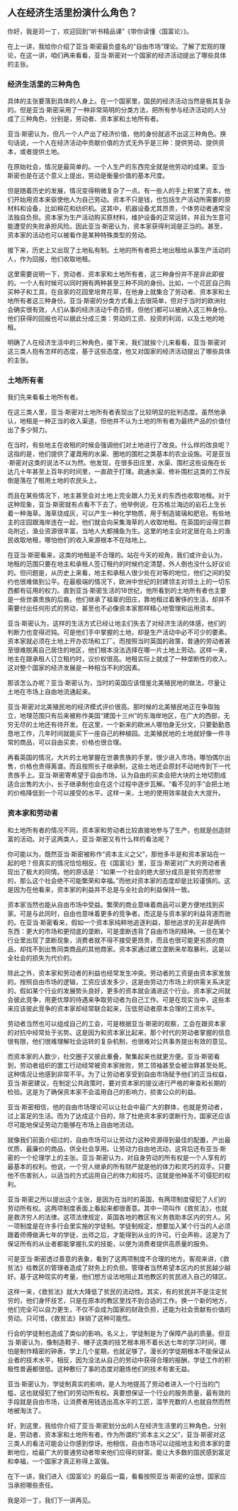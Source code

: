## 人在经济生活里扮演什么角色？



你好，我是邓一丁，欢迎回到“听书精品课”《带你读懂〈国富论〉》。

在上一讲，我给你介绍了亚当·斯密最负盛名的“自由市场”理论。了解了宏观的理论，在这一讲，咱们再来看看，亚当·斯密对一个国家的经济活动提出了哪些具体的主张。

### 经济生活里的三种角色

具体的主张要落到具体的人身上。在一个国家里，国民的经济活动当然是极其复杂的。但是亚当·斯密采用了一种非常简明的分类方法，把所有参与经济活动的人分成了三种角色，分别是，劳动者、资本家和土地所有者。

亚当·斯密认为，但凡一个人产出了经济价值，他的身份就逃不出这三种角色。换句话说，一个人在经济活动中贡献价值的方式无外乎是三种：提供劳动、提供资本，或者提供土地。

在原始社会，情况是最简单的。一个人生产的东西完全就是他劳动的成果。亚当·斯密也是在这个意义上提出，劳动是衡量价值的基本尺度。

但是随着历史的发展，情况变得稍微复杂了一点。有一些人的手上积累了资本，他们开始用资本来驱使他人为自己劳动。资本不只是钱，也包括生产活动所需要的原材料和设备，比如棉花和纺织机。这其中，机器设备尤其昂贵，个体劳动者通常没法独自负担。资本家为生产活动购买原材料，维护设备的正常运转，并且为生意可能遭受的失败承担风险。因此亚当·斯密认为，资本家获得利润是正当的。甚至，资本家的活动也可以被看作是某种特殊类型的劳动。

接下来，历史上又出现了土地私有制。土地的所有者把土地出租给从事生产活动的人，作为回报，他们收取地租。

这里需要说明一下，劳动者、资本家和土地所有者，这三种身份并不是非此即彼的。一个人有时候可以同时拥有两种甚至三种不同的身份。比如，一个花匠自己购买种子和工具，在自家的花园里培育花草，在他身上就集合了劳动者、资本家和土地所有者这三种身份。亚当·斯密的分类方式看上去很简单，但对于当时的欧洲社会确实很有效，人们从事的经济活动千奇百怪，但他们都可以被纳入这三种身份。他们获得的回报也可以据此分成三类：劳动的工资、投资的利润，以及土地的地租。

明确了人在经济生活中的三种角色，接下来，我们就挨个儿来看看，亚当·斯密对这三类人抱有怎样的态度，基于这些态度，他又对国家的经济活动提出了哪些具体的主张。

### 土地所有者

我们先来看看土地所有者。

在这三类人里，亚当·斯密对土地所有者表现出了比较明显的批判态度。虽然他承认，地租是一种正当的收入渠道，但他并不认为土地的所有者为最终产品的价值付出了多少努力。

在当时，有些地主在收租的时候会强调他们对土地进行了改良。什么样的改良呢？这指的是，他们提供了灌溉用的水渠、圈地的围栏之类基本的农业设施。可是亚当·斯密对这类的说法不以为然。他发现，在很多田庄里，水渠、围栏这些设施在长达几十年甚至上百年的时间里，一直疏于打理。疏通水渠、修补围栏这类的工作反倒是落在了租用土地的农民头上。

而且在某些情况下，地主甚至会对土地上完全跟人力无关的东西也收取地租。对于这种现象，亚当·斯密就有点看不下去了。他举例说，在苏格兰海边的岩石上生长着一种海草。海草烧成灰，可以产生一种化学物质，用于制造玻璃和肥皂。有些地主的庄园跟海岸连在一起，他们就会向采集海草的人收取地租。在英国的设得兰群岛附近，渔业资源很丰富，当地人大都捕鱼为生。这里的地主会对定居在岛上的渔民收取地租，哪怕他们的收入来源根本不在陆地上。

在亚当·斯密看来，这类的地租是不合理的。站在今天的视角，我们或许会认为，地租的范围只要在地主和承租人签订租约的时候约定清楚，外人倒也没什么好议论的。但问题是，从历史上来看，地主和承租人很少处在对等的地位，他们之间的契约也很难做到公平。在最极端的情况下，欧洲中世纪的封建领主对领土上的一切东西都有征用的权力。直到亚当·斯密生活的18世纪，他所看到的土地所有者也主要是一些世袭贵族的后裔。他们继承了祖辈的田庄，靠地租过着奢侈的生活，却并不需要付出任何形式的劳动，甚至也不必像资本家那样精心地管理和运用资本。

亚当·斯密认为，这样的生活方式已经让地主们失去了对经济生活的体感，他们的判断力也变得迟钝。可是他们手中掌握的土地，却是生产活动中必不可少的要素。资本家就必须在土地上开办农场和工厂。而按照当时英国的政策，普通的劳动者甚至很难脱离自己居住的地区，他们根本没法选择在哪一片土地上劳动。这样一来，地主在跟承租人订立租约时，议价权很高。地租实际上就成了一种垄断性的收入。这对整个国家的经济发展是一种相当不利的因素。

那该怎么办呢？亚当·斯密认为，当时的英国应该借鉴北美殖民地的做法，尽量让土地在市场上自由地流通起来。

亚当·斯密对北美殖民地的经济模式评价很高。那时候的北美殖民地正在争取独立，地理范围只有后来被称作美国“建国十三州”的东海岸地区，在广大的西部，无穷无尽的土地还有待开发。在这里，一个新来的欧洲人哪怕身无分文，只要勤勤恳恳地工作，几年时间就能买下一座自己的种植园。北美殖民地的土地就好像一件寻常的商品，可以自由买卖，价格也很合理。

再看英国的情况，大片的土地掌握在世袭贵族的手里，很少进入市场，哪怕偶尔出售，价格也贵得离谱。而且按照长子继承制，这些土地还会原封不动地传到下一代贵族手上。亚当·斯密寄希望于自由市场，认为自由的买卖会把大块的土地切割成适合出售的大小，长子继承制也会在这个过程中逐步瓦解。“看不见的手”会把土地的价格降低到一个可以接受的水平。这样一来，土地的使用效率就会大大提升。

### 资本家和劳动者

和土地所有者的情况不同，资本家和劳动者比较直接地参与了生产，也就是创造财富的活动。对于这两类人，亚当·斯密又有什么样的看法呢？

你可能以为，既然亚当·斯密被称作“资本主义之父”，那他多半是和资本家站在一起的吧？但真实的情况恰恰相反。在《国富论》里，亚当·斯密对广大的劳动者表现出了极大的同情。他的原话是：“如果一个社会的绝大部分成员是贫穷而悲惨的，那么这个社会绝不可能繁荣和幸福。”而他对资本家的态度却是比较谨慎的。这是因为在他看来，资本家的利益并不总是与全社会的利益保持一致。

资本家当然也能从自由市场中受益。繁荣的商业意味着商品可以更方便地找到买家。可是与此同时，自由也意味着更多的竞争者。而这是与资本家的利益背道而驰的。在亚当·斯密看来，假如一个资本家纯粹地追逐利益，那他追求的无非是两件东西：更大的市场和更彻底的垄断。可是垄断违背了自由市场的精神。一旦在某个行业里出现了垄断现象，消费者就不得不接受更昂贵，而且也很可能更劣质的商品，却找不到出售同类商品的其他商家。资本家通过建立垄断来牟取暴利，这是以全社会的损失为代价的。

除此之外，资本家和劳动者的利益也经常发生冲突。劳动者的工资是由资本家发放的。按照自由市场的逻辑，工资应该发多少，这是由劳动力市场上的供需关系决定的。假如某个行业的发展势头良好，更多的资本就会涌进这个行业。资本家之间就会彼此竞争，用更优厚的待遇来争取劳动者为自己工作。可是在现实当中，这些本来应该彼此竞争的资本家却经常联合起来，压低劳动者原本合理的工资水平。

劳动者当然也可以组成自己的工会，可是根据亚当·斯密的观察，工会在跟资本家的对抗中经常处于劣势。这是因为和资本家比起来，那个时代的劳动者掌握的信息很有限，他们很难理解社会运转的复杂机制，也很难对公共事务提出有效的意见。

而资本家的人数少，社交圈子又彼此重叠，聚集起来也就更方便。亚当·斯密看到，劳动者组织的罢工行动经常被资本家挫败，劳工领袖甚至会被治罪甚至处死。这种情况让他感到非常不平。为了让劳动者享受到自由市场赋予他们的正当权益，亚当·斯密建议，在制定公共政策时，要对资本家的提议进行严格的审查和长期的检验。这是为了确保资本家不会滥用自己的影响力，损害公众的利益。

亚当·斯密相信，他的自由市场理论可以让社会中最广大的群体，也就是劳动者，过上富足的生活。而为了达成这个目的，除了杜绝资本家的垄断行为，国家还应该尽可能地保证劳动力能够在市场上自由地流动。

就像我们前面介绍过的，自由市场可以让劳动力这种资源得到最佳的配置，产出最优质、最廉价的商品，供全社会享用。让劳动力自由地流动，这背后还有亚当·斯密的一个伦理学上的主张。亚当·斯密认为，对自身劳动的所有权是一个人享有的最基本的权利。他说，一个穷人继承的所有财产就是他的体力和灵巧的双手。只要他不伤害别人，以适当的方式运用自己的体力和技巧，这就是他神圣不可侵犯的权利。

亚当·斯密之所以提出这个主张，是因为在当时的英国，有两项制度侵犯了人们的劳动所有权。这两项制度表面上看起来都很善意。其中一项叫作《救贫法》，也就是救济穷人的法律。这项法律规定，英国各地的教区有义务救助本区内的穷人。另一项制度是在许多行会里实施的学徒制。学徒制规定，想要加入某个行当的人必须跟着师傅做满七年的学徒，出师之后，才能得到从业的许可。行会声称，这是为了保证所有的从业者都能掌握扎实的技能，以便为消费者提供高质量的服务。

可是亚当·斯密透过善意的表象，看到了这两项制度不合理的地方。客观来讲，《救贫法》给教区的管理者造成了财务上的负担。管理者当然希望本区内的贫民越少越好。基于这种现实的考量，他们想方设法地阻止其他教区的贫民进入自己的辖区。

这样一来，《救贫法》就大大降低了贫民的流动性。其实，有的贫民并不是注定贫穷的，他们身怀技艺，只是在原本的教区里找不到合适的工作。换一个新的地方，他们完全可以自力更生，不仅不会成为国家的财政负担，还能为社会贡献有价值的劳动。只可惜，《救贫法》抹销了这种可能性。

行会的学徒制也造成了类似的影响。名义上，学徒制是为了保障产品的质量。但亚当·斯密认为，像制造鞋子、帽子这类的技艺根本用不着长达七年的学习时间，哪怕是制作精密的钟表，学上几个星期，也就足够了。漫长的学徒期根本不能保证从业者的技术水平，相反，因为没法从自己的劳动中获得合理的报酬，学徒工作的积极性普遍都很低。这种敷衍了事的态度对磨炼他们的技术有害无益。

亚当·斯密认为，学徒制真实的影响，是人为地提高了劳动者进入一个行当的门槛，这也就侵犯了他们的劳动所有权。真要想保证一个行业的服务质量，最有效的手段就是自由市场，让消费者用钱选出高水平的工匠，滥竽充数的人也就自然而然地被淘汰了。

好，到这里，我给你介绍了亚当·斯密划分出的人在经济生活里的三种角色，分别是，劳动者、资本家和土地所有者。作为所谓的“资本主义之父”，亚当·斯密对这三类人的看法可能会让你感到惊讶。他相信，自由市场可以动摇地主和资本家的垄断地位，给最广大的普通劳动者带来他们应得的财富。能让大多数的国民感到富足和幸福，一个国家才真正称得上富强。

在下一讲，我们进入《国富论》的最后一篇，看看按照亚当·斯密的设想，国家应当承担哪些责任。

我是邓一丁，我们下一讲再见。

